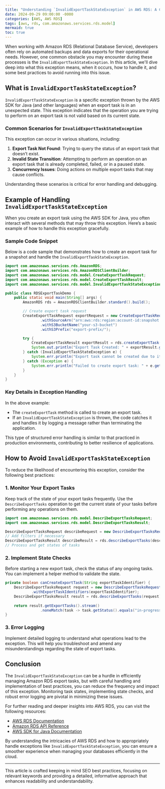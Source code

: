 ```yaml
---
title: "Understanding `InvalidExportTaskStateException` in AWS RDS: A Comprehensive Guide"
date: 2024-09-29 09:00:00 -0000
categories: [AWS, AWS RDS]
tags: [aws, rds, com.amazonaws.services.rds.model]
mermaid: true
toc: true
---
```



When working with Amazon RDS (Relational Database Service), developers often rely on automated backups and data exports for their operational needs. However, one common obstacle you may encounter during these processes is the `InvalidExportTaskStateException`. In this article, we'll dive deep into what this exception means, when it occurs, how to handle it, and some best practices to avoid running into this issue.

## What is `InvalidExportTaskStateException`?

`InvalidExportTaskStateException` is a specific exception thrown by the AWS SDK for Java (and other languages) when an export task is in an unexpected state. This exception indicates that the operation you are trying to perform on an export task is not valid based on its current state.

### Common Scenarios for `InvalidExportTaskStateException`

This exception can occur in various situations, including:

1. **Export Task Not Found**: Trying to query the status of an export task that doesn’t exist.
2. **Invalid State Transition**: Attempting to perform an operation on an export task that is already completed, failed, or in a paused state.
3. **Concurrency Issues**: Doing actions on multiple export tasks that may cause conflicts.

Understanding these scenarios is critical for error handling and debugging.

## Example of Handling `InvalidExportTaskStateException`

When you create an export task using the AWS SDK for Java, you often interact with several methods that may throw this exception. Here’s a basic example of how to handle this exception gracefully.

### Sample Code Snippet

Below is a code sample that demonstrates how to create an export task for a snapshot and handle the `InvalidExportTaskStateException`.

```java
import com.amazonaws.services.rds.AmazonRDS;
import com.amazonaws.services.rds.AmazonRDSClientBuilder;
import com.amazonaws.services.rds.model.CreateExportTaskRequest;
import com.amazonaws.services.rds.model.CreateExportTaskResult;
import com.amazonaws.services.rds.model.InvalidExportTaskStateException;

public class RDSExportTaskDemo {
    public static void main(String[] args) {
        AmazonRDS rds = AmazonRDSClientBuilder.standard().build();

        // Create export task request
        CreateExportTaskRequest exportRequest = new CreateExportTaskRequest()
                .withSourceArn("arn:aws:rds:region:account-id:snapshot:snapshot-name")
                .withS3BucketName("your-s3-bucket")
                .withS3Prefix("export-prefix/");

        try {
            CreateExportTaskResult exportResult = rds.createExportTask(exportRequest);
            System.out.println("Export Task Created: " + exportResult.getExportTaskIdentifier());
        } catch (InvalidExportTaskStateException e) {
            System.err.println("Export task cannot be created due to its current state: " + e.getMessage());
        } catch (Exception e) {
            System.err.println("Failed to create export task: " + e.getMessage());
        }
    }
}
```

### Key Details in Exception Handling

In the above example:

- The `createExportTask` method is called to create an export task.
- If an `InvalidExportTaskStateException` is thrown, the code catches it and handles it by logging a message rather than terminating the application.
  
This type of structured error handling is similar to that practiced in production environments, contributing to better resilience of applications.

## How to Avoid `InvalidExportTaskStateException`

To reduce the likelihood of encountering this exception, consider the following best practices:

### 1. Monitor Your Export Tasks

Keep track of the state of your export tasks frequently. Use the `DescribeExportTasks` operation to get the current state of your tasks before performing any operations on them.

```java
import com.amazonaws.services.rds.model.DescribeExportTasksRequest;
import com.amazonaws.services.rds.model.DescribeExportTasksResult;

DescribeExportTasksRequest describeRequest = new DescribeExportTasksRequest();
// Add filters if necessary
DescribeExportTasksResult describeResult = rds.describeExportTasks(describeRequest);
// Process and get states of tasks
```

### 2. Implement State Checks

Before starting a new export task, check the status of any ongoing tasks. You can implement a helper method to validate the state.

```java
private boolean canCreateExportTask(String exportTaskIdentifier) {
    DescribeExportTasksRequest request = new DescribeExportTasksRequest()
            .withExportTaskIdentifiers(exportTaskIdentifier);
    DescribeExportTasksResult result = rds.describeExportTasks(request);
    
    return result.getExportTasks().stream()
                .noneMatch(task -> task.getStatus().equals("in-progress"));
}
```

### 3. Error Logging

Implement detailed logging to understand what operations lead to the exception. This will help you troubleshoot and amend any misunderstandings regarding the state of export tasks.

## Conclusion

The `InvalidExportTaskStateException` can be a hurdle in efficiently managing Amazon RDS export tasks, but with careful handling and implementation of best practices, you can reduce the frequency and impact of this exception. Monitoring task states, implementing state checks, and robust error logging are pivotal in minimizing these issues.

For further reading and deeper insights into AWS RDS, you can visit the following resources:

- [AWS RDS Documentation](https://docs.aws.amazon.com/AmazonRDS/latest/UserGuide/Welcome.html)
- [Amazon RDS API Reference](https://docs.aws.amazon.com/AmazonRDS/latest/APIReference/Welcome.html)
- [AWS SDK for Java Documentation](https://docs.aws.amazon.com/sdk-for-java/v1/developer-guide/setup.html)

By understanding the intricacies of AWS RDS and how to appropriately handle exceptions like `InvalidExportTaskStateException`, you can ensure a smoother experience when managing your databases efficiently in the cloud. 

--- 

This article is crafted keeping in mind SEO best practices, focusing on relevant keywords and providing a detailed, informative approach that enhances readability and understandability.